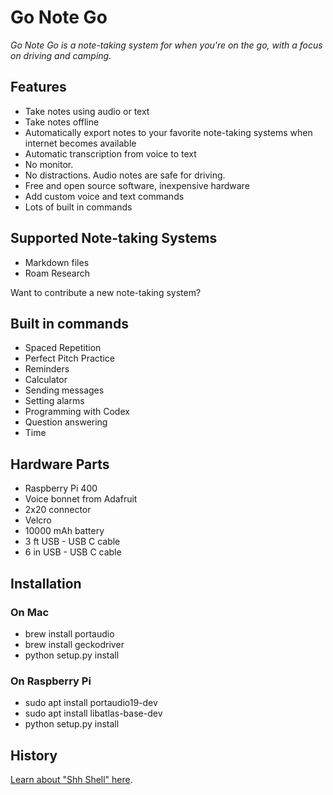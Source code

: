 # Go Note Go

_Go Note Go is a note-taking system for when you're on the go, with a focus on driving and camping._

## Features

* Take notes using audio or text
* Take notes offline
* Automatically export notes to your favorite note-taking systems when internet becomes available
* Automatic transcription from voice to text
* No monitor.
* No distractions. Audio notes are safe for driving.
* Free and open source software, inexpensive hardware
* Add custom voice and text commands
* Lots of built in commands

## Supported Note-taking Systems

* Markdown files
* Roam Research

Want to contribute a new note-taking system?

## Built in commands

* Spaced Repetition
* Perfect Pitch Practice
* Reminders
* Calculator
* Sending messages
* Setting alarms
* Programming with Codex
* Question answering
* Time

## Hardware Parts

* Raspberry Pi 400
* Voice bonnet from Adafruit
* 2x20 connector
* Velcro
* 10000 mAh battery
* 3 ft USB - USB C cable
* 6 in USB - USB C cable

## Installation

### On Mac

* brew install portaudio
* brew install geckodriver
* python setup.py install

### On Raspberry Pi

* sudo apt install portaudio19-dev
* sudo apt install libatlas-base-dev
* python setup.py install

## History

[Learn about "Shh Shell" here](https://davidbieber.com/projects/shh-shell/).
